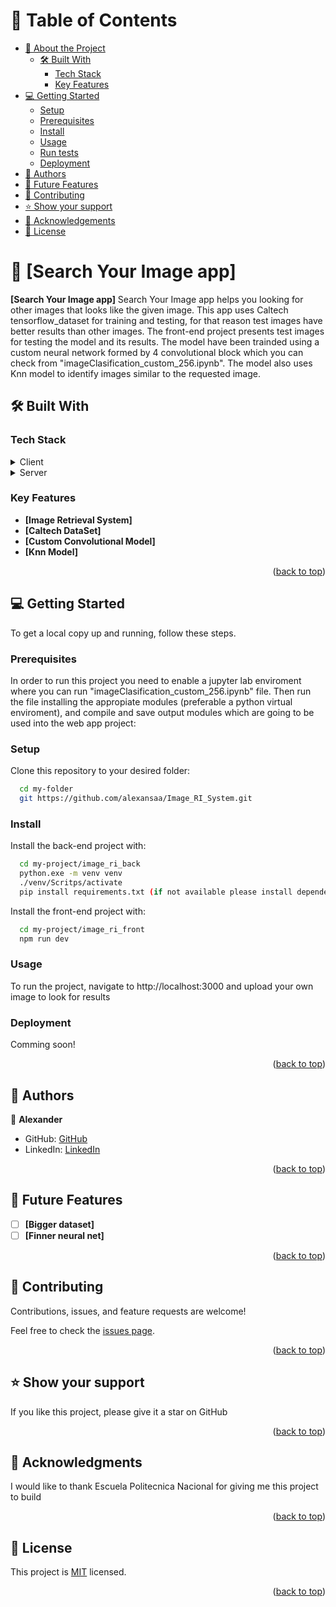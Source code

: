 <a name="readme-top"></a>

# 📗 Table of Contents

- [📖 About the Project](#about-project)
  - [🛠 Built With](#built-with)
    - [Tech Stack](#tech-stack)
    - [Key Features](#key-features)
- [💻 Getting Started](#getting-started)
  - [Setup](#setup)
  - [Prerequisites](#prerequisites)
  - [Install](#install)
  - [Usage](#usage)
  - [Run tests](#run-tests)
  - [Deployment](#deployment)
- [👥 Authors](#authors)
- [🔭 Future Features](#future-features)
- [🤝 Contributing](#contributing)
- [⭐️ Show your support](#support)
- [🙏 Acknowledgements](#acknowledgements)
- [📝 License](#license)

# 📖 [Search Your Image app] <a name="about-project"></a>

**[Search Your Image app]**
Search Your Image app helps you looking for other images that looks like the given image. This app uses Caltech tensorflow_dataset for training and testing, for that reason test images have better results than other images. The front-end project presents test images for testing the model and its results. The model have been trainded using a custom neural network formed by 4 convolutional block which you can check from "imageClasification_custom_256.ipynb". The model also uses Knn model to identify images similar to the requested image.

## 🛠 Built With <a name="built-with"></a>

### Tech Stack <a name="tech-stack"></a>

<details>
  <summary>Client</summary>
  <ul>
    <li><a href="[https://developer.mozilla.org/en-US/docs/Web/HTML](https://nextjs.org/)">Next.js</a></li>
     <li><a href="https://developer.mozilla.org/en-US/docs/Web/css">CSS</a></li>
  </ul>
</details>

<details>
  <summary>Server</summary>
  <ul>
    <li><a href="[https://guides.rubyonrails.org/](https://azure.microsoft.com/es-mx/free/search/?&ef_id=_k_Cj0KCQjwwuG1BhCnARIsAFWBUC3eyc1_gk4Gwd9DixXbLk6LXgg5y0vxQBgXzTQLi56teT5G100u6X8aAtx8EALw_wcB_k_&OCID=AIDcmmvcssag76_SEM__k_Cj0KCQjwwuG1BhCnARIsAFWBUC3eyc1_gk4Gwd9DixXbLk6LXgg5y0vxQBgXzTQLi56teT5G100u6X8aAtx8EALw_wcB_k_&gad_source=1&gclid=Cj0KCQjwwuG1BhCnARIsAFWBUC3eyc1_gk4Gwd9DixXbLk6LXgg5y0vxQBgXzTQLi56teT5G100u6X8aAtx8EALw_wcB)">Azure</a></li>
  </ul>
</details>

### Key Features <a name="key-features"></a>

- **[Image Retrieval System]**
- **[Caltech DataSet]**
- **[Custom Convolutional Model]**
- **[Knn Model]**

<p align="right">(<a href="#readme-top">back to top</a>)</p>

## 💻 Getting Started <a name="getting-started"></a>

To get a local copy up and running, follow these steps.

### Prerequisites

In order to run this project you need to enable a jupyter lab enviroment where you can run "imageClasification_custom_256.ipynb" file. Then run the file installing the appropiate modules (preferable a python virtual enviroment), and compile and save output modules which are going to be used into the web app project:

### Setup

Clone this repository to your desired folder:

```sh
  cd my-folder
  git https://github.com/alexansaa/Image_RI_System.git
```

### Install

Install the back-end project with:

```sh
  cd my-project/image_ri_back
  python.exe -m venv venv
  ./venv/Scritps/activate
  pip install requirements.txt (if not available please install dependencies manually)
```

Install the front-end project with:

```sh
  cd my-project/image_ri_front
  npm run dev
```

### Usage

To run the project, navigate to http://localhost:3000 and upload your own image to look for results

### Deployment

Comming soon!

<p align="right">(<a href="#readme-top">back to top</a>)</p>

<!-- AUTHORS -->

## 👥 Authors <a name="authors"></a>

👤 **Alexander**

- GitHub: [GitHub](https://github.com/alexansaa)
- LinkedIn: [LinkedIn](https://www.linkedin.com/in/alexander-saavedra-2803b1b6/)

<p align="right">(<a href="#readme-top">back to top</a>)</p>

<!-- FUTURE FEATURES -->

## 🔭 Future Features <a name="future-features"></a>

- [ ] **[Bigger dataset]**
- [ ] **[Finner neural net]**

<p align="right">(<a href="#readme-top">back to top</a>)</p>

<!-- CONTRIBUTING -->

## 🤝 Contributing <a name="contributing"></a>

Contributions, issues, and feature requests are welcome!

Feel free to check the [issues page](https://github.com/alexansaa/Image_RI_System/issues).

<p align="right">(<a href="#readme-top">back to top</a>)</p>

## ⭐️ Show your support <a name="support"></a>

If you like this project, please give it a star on GitHub

<p align="right">(<a href="#readme-top">back to top</a>)</p>

## 🙏 Acknowledgments <a name="acknowledgements"></a>

I would like to thank Escuela Politecnica Nacional for giving me this project to build

<p align="right">(<a href="#readme-top">back to top</a>)</p>

<!-- LICENSE -->

## 📝 License <a name="license"></a>

This project is [MIT](./LICENSE.md) licensed.

<p align="right">(<a href="#readme-top">back to top</a>)</p>
